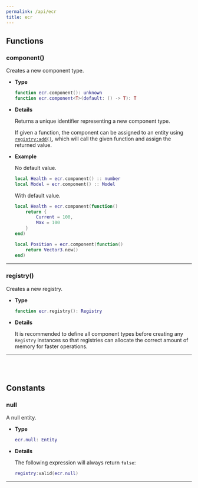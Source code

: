 ```yaml
---
permalink: /api/ecr
title: ecr
---
```


## Functions

### component()

Creates a new component type.

- **Type**

    ```lua
    function ecr.component(): unknown
    function ecr.component<T>(default: () -> T): T
    ```

- **Details**

    Returns a unique identifier representing a new component type.

    If given a function, the component can be assigned to an entity using [`registry:add()`](Registry#add), which will call the given function and assign the returned value.

- **Example**

    No default value.

    ```lua
    local Health = ecr.component() :: number
    local Model = ecr.component() :: Model
    ```

    With default value.

    ```lua
    local Health = ecr.component(function()
        return {
            Current = 100,
            Max = 100
        }
    end)

    local Position = ecr.component(function()
        return Vector3.new()
    end)
    ```

---

### registry()

Creates a new registry.

- **Type**

    ```lua
    function ecr.registry(): Registry
    ```

- **Details**

    It is recommended to define all component types before creating any `Registry` instances so that registries can allocate the correct amount of memory for faster operations.

---

<br><br>

## Constants

### null

A null entity.

- **Type**
  
    ```lua
    ecr.null: Entity
    ```

- **Details**
  
    The following expression will always return `false`:

    ```lua
    registry:valid(ecr.null)
    ```

---

